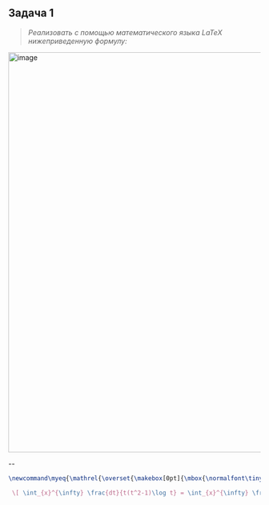 ## Задача 1
> _Реализовать с помощью математического языка LaTeX нижеприведенную формулу:_

<img width="800" alt="image" src="https://github.com/user-attachments/assets/04bcbd1d-a2b1-4332-863c-f2b16c3f092c">


--
```Latex
\newcommand\myeq{\mathrel{\overset{\makebox[0pt]{\mbox{\normalfont\tiny\sffamily (u=t^{-2m})}}}{=}}}

 \[ \int_{x}^{\infty} \frac{dt}{t(t^2-1)\log t} = \int_{x}^{\infty} \frac{1}{t\log t} (\sum_{m} t^{-2m}) dt = \sum_{m} \int_{x}^{\infty} \frac{t^{-2m}}{t\log t}dt \quad \myeq \quad - \sum_{m} \operatorname{li}(x^{-2m})\]
```
